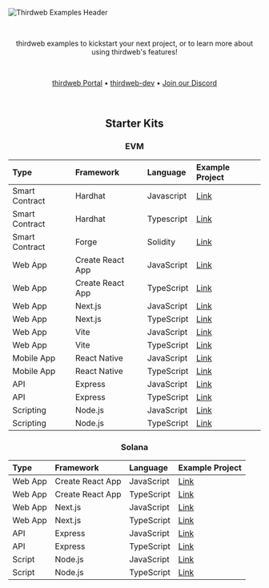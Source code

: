 <!-- Banner Image -->

![Thirdweb Examples Header](header-image.png)

<br />

  <p align="center">
    thirdweb examples to kickstart your next project, or to learn more about using thirdweb's features!
  </p>

<br />

<p align="center">
  <a href="https://portal.thirdweb.com/">thirdweb Portal</a> •
  <a href="https://github.com/orgs/thirdweb-dev/repositories">thirdweb-dev</a> •
  <a href="https://discord.com/invite/thirdweb">Join our Discord</a>
</p>

<br />

<div align='center' >

## Starter Kits

### EVM

| Type           | Framework        | Language   | Example Project                                                             |
| :------------- | :--------------- | :--------- | :-------------------------------------------------------------------------- |
| Smart Contract | Hardhat          | Javascript | [Link](https://github.com/thirdweb-example/hardhat-javascript-starter)      |
| Smart Contract | Hardhat          | Typescript | [Link](https://github.com/thirdweb-example/hardhat-typescript-starter)      |
| Smart Contract | Forge            | Solidity   | [Link](https://github.com/thirdweb-example/forge-starter)                   |
| Web App        | Create React App | JavaScript | [Link](https://github.com/thirdweb-example/cra-javascript-starter)          |
| Web App        | Create React App | TypeScript | [Link](https://github.com/thirdweb-example/cra-typescript-starter)          |
| Web App        | Next.js          | JavaScript | [Link](https://github.com/thirdweb-example/next-javascript-starter)         |
| Web App        | Next.js          | TypeScript | [Link](https://github.com/thirdweb-example/next-typescript-starter)         |
| Web App        | Vite             | JavaScript | [Link](https://github.com/thirdweb-example/vite-javascript-starter)         |
| Web App        | Vite             | TypeScript | [Link](https://github.com/thirdweb-example/vite-typescript-starter)         |
| Mobile App     | React Native     | JavaScript | [Link](https://github.com/thirdweb-example/react-native-javascript-starter) |
| Mobile App     | React Native     | TypeScript | [Link](https://github.com/thirdweb-example/react-native-typescript-starter) |
| API            | Express          | JavaScript | [Link](https://github.com/thirdweb-example/express-javascript-starter)      |
| API            | Express          | TypeScript | [Link](https://github.com/thirdweb-example/express-typescript-starter)      |
| Scripting      | Node.js          | JavaScript | [Link](https://github.com/thirdweb-example/node-javascript-starter)         |
| Scripting      | Node.js          | TypeScript | [Link](https://github.com/thirdweb-example/node-javascript-starter)         |

### Solana

| Type    | Framework        | Language   | Example Project                                                               |
| :------ | :--------------- | :--------- | :---------------------------------------------------------------------------- |
| Web App | Create React App | JavaScript | [Link](https://github.com/thirdweb-example/cra-javascript-solana-starter)     |
| Web App | Create React App | TypeScript | [Link](https://github.com/thirdweb-example/cra-typescript-solana-starter)     |
| Web App | Next.js          | JavaScript | [Link](https://github.com/thirdweb-example/next-javascript-solana-starter)    |
| Web App | Next.js          | TypeScript | [Link](https://github.com/thirdweb-example/next-typescript-solana-starter)    |
| API     | Express          | JavaScript | [Link](https://github.com/thirdweb-example/express-javascript-solana-starter) |
| API     | Express          | TypeScript | [Link](https://github.com/thirdweb-example/express-typescript-solana-starter) |
| Script  | Node.js          | JavaScript | [Link](https://github.com/thirdweb-example/node-javascript-solana-starter)    |
| Script  | Node.js          | TypeScript | [Link](https://github.com/thirdweb-example/node-typescript-solana-starter)    |

</div>
